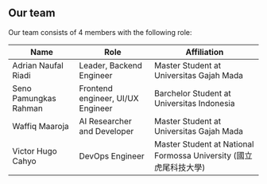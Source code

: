 ## Our team
Our team consists of 4 members with the following role:

| Name | Role | Affiliation |
|-|-|-|
| Adrian Naufal Riadi | Leader, Backend Engineer  | Master Student at Universitas Gajah Mada |
| Seno Pamungkas Rahman | Frontend engineer, UI/UX Engineer  | Barchelor Student at Universitas Indonesia |
| Waffiq Maaroja | AI Researcher and Developer | Master Student at Universitas Gajah Mada |
| Victor Hugo Cahyo | DevOps Engineer | Master Student at National Formossa University (國立虎尾科技大學) |
